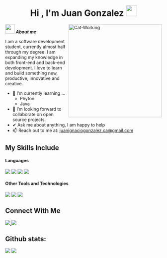 <h1 align="center"><b>Hi , I'm Juan Gonzalez </b><img src="https://media.giphy.com/media/hvRJCLFzcasrR4ia7z/giphy.gif" width="35"></h1>
<!--  -->
<img align="right" width=300px alt="Cat-Working" src="https://media1.tenor.com/m/XPRG-4ujVMIAAAAC/cat-work-in-progress.gif" />


<img src="https://tenor.com/view/helloworld-programming-gif-10988733249605918265" width="30px">&nbsp;***About me***

I am a software development student, currently almost half through my degree. I am expanding my knowledge in both front-end and back-end development. I love to learn and build something new, productive, innovative and creative.
- 🌱 I’m currently learning ...
  - Phyton
  - Java
- 👥 I’m looking forward to collaborate on open source projects.
- ✔ Ask me about anything, I am happy to help<br>
- 📫 Reach out to me at: <a href="juanignaciogonzalez.ca@gmail.com">juanignaciogonzalez.ca@gmail.com</a>

## My Skills Include

<h4> Languages </h4>
<span> 
  <img src="https://img.shields.io/badge/HTML5-E34F26?style=for-the-badge&logo=html5&logoColor=white">
  <img src="https://img.shields.io/badge/CSS3-1572B6?style=for-the-badge&logo=css3&logoColor=white">
  <img src="https://img.shields.io/badge/JavaScript-F7DF1E?style=for-the-badge&logo=javascript&logoColor=black">
  <img src="https://img.shields.io/badge/python-3670A0?style=for-the-badge&logo=python&logoColor=ffdd54">
  


</span>


<h4> Other Tools and Technologies </h4>
<span>
  <img src="https://img.shields.io/badge/Git-F05032?style=for-the-badge&logo=git&logoColor=white">
  <img src="https://img.shields.io/badge/Notion-%23000000.svg?style=for-the-badge&logo=notion&logoColor=white">
  <img src="https://img.shields.io/badge/Visual%20Studio%20Code-0078d7.svg?style=for-the-badge&logo=visual-studio-code&logoColor=white">
  



</span>

## Connect With Me

<a href= "https://www.instagram.com/_juan.gonzalezz_/?hl=es">
    <img src="https://img.shields.io/badge/Instagram-%23E4405F.svg?style=for-the-badge&logo=Instagram&logoColor=white">
</a>
<a href= "https://www.linkedin.com/in/juan-ignacio-gonzalez">
    <img src="https://img.shields.io/badge/linkedin-%230077B5.svg?style=for-the-badge&logo=linkedin&logoColor=white">
</a>


<h2>Github stats:</h2> 

[![](https://github-readme-stats.vercel.app/api?username=JuanGonzalez89&show_icons=true&theme=tokyonight&hide_border=true&locale=en)](https://github.com/JuanGonzalez89)
[![](https://github-readme-streak-stats.herokuapp.com/?user=JuanGonzalez89&theme=material-palenight)](https://github.com/JuanGonzalez89)
</div>

